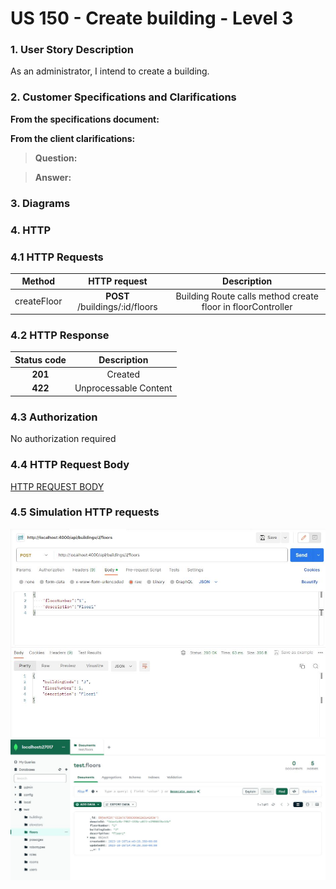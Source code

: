 # US 150 - Create building - Level 3

### 1. User Story Description

As an administrator, I intend to create a building.

### 2. Customer Specifications and Clarifications

**From the specifications document:**



**From the client clarifications:**


> **Question:**

> **Answer:**


### 3. Diagrams



### 4. HTTP

### 4.1 HTTP Requests

|   Method    |          HTTP request          |                         Description                         |
|:-----------:|:------------------------------:|:-----------------------------------------------------------:|
| createFloor | **POST** /buildings/:id/floors | Building Route calls method create floor in floorController |

### 4.2 HTTP Response
|  Status code  |       Description       |
|:-------------:|:-----------------------:|
|    **201**    |         Created         |
|    **422**    |  Unprocessable Content  |

### 4.3 Authorization

No authorization required

### 4.4 HTTP Request Body

[HTTP REQUEST BODY](./README/test.floors.txt)

### 4.5 Simulation HTTP requests

![postman](README/postman_buildingJ_floor1.JPG)
![mongo](README/mongo_buildingJ_floor1.JPG)
